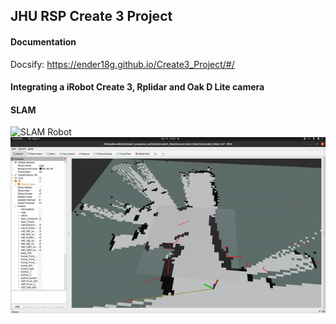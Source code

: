 ## JHU RSP Create 3 Project

#### Documentation
Docsify:
https://ender18g.github.io/Create3_Project/#/

#### Integrating a iRobot Create 3, Rplidar and Oak D Lite camera

#### SLAM
![SLAM Robot](docs/images/robot.gif)
![Slam Example](docs/images/slam.gif)
